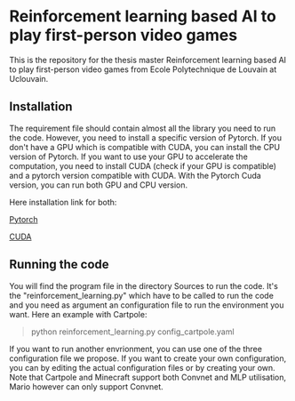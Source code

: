 # Reinforcement learning based AI to play first-person video games

This is the repository for the thesis master Reinforcement learning based AI to play first-person video games from Ecole Polytechnique de Louvain at Uclouvain.

## Installation

The requirement file should contain almost all the library you need to run the code. However, you need to install a specific version of Pytorch. If you don't have a GPU which is compatible with CUDA, you can install the CPU version of Pytorch. If you want to use your GPU to accelerate the computation, you need to install CUDA (check if your GPU is compatible) and a pytorch version compatible with CUDA. With the Pytorch Cuda version, you can run both GPU and CPU version.

Here installation link for both:

[Pytorch](https://pytorch.org)

[CUDA](https://developer.nvidia.com/cuda-downloads)

## Running the code

You will find the program file in the directory Sources to run the code. It's the "reinforcement_learning.py" which have to be called to run the code and you need as argument an configuration file to run the environment you want. Here an example with Cartpole:

> python reinforcement_learning.py config_cartpole.yaml

If you want to run another envrionment, you can use one of the three configuration file we propose. If you want to create your own configuration, you can by editing the actual configuration files or by creating your own. Note that Cartpole and Minecraft support both Convnet and MLP utilisation, Mario however can only support Convnet.

